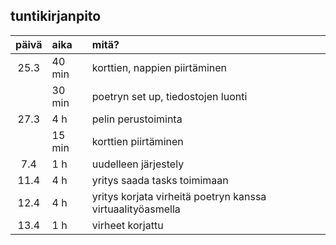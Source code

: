 ## tuntikirjanpito

| päivä | aika | mitä? |
| :----:|:-----| :-----|
| 25.3 | 40 min | korttien, nappien piirtäminen |
|  | 30 min | poetryn set up, tiedostojen luonti |
| 27.3 | 4 h | pelin perustoiminta |
|  | 15 min | korttien piirtäminen |
| 7.4 | 1 h | uudelleen järjestely |
| 11.4 | 4 h | yritys saada tasks toimimaan |
| 12.4 | 4 h | yritys korjata virheitä poetryn kanssa virtuaalityöasmella |
| 13.4 | 1 h | virheet korjattu |
